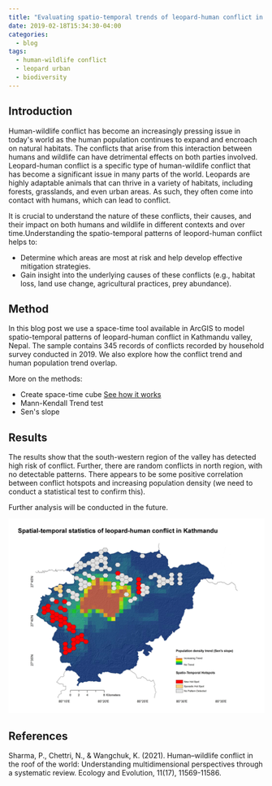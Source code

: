 ```yaml
---
title: "Evaluating spatio-temporal trends of leopard-human conflict in Kathmandu"
date: 2019-02-18T15:34:30-04:00
categories:
  - blog
tags:
  - human-wildlife conflict
  - leopard urban
  - biodiversity
---
```


## Introduction

Human-wildlife conflict has become an increasingly pressing issue in today's world as the human population continues to expand and encroach on natural habitats. The conflicts that arise from this interaction between humans and wildlife can have detrimental effects on both parties involved. Leopard-human conflict is a specific type of human-wildlife conflict that has become a significant issue in many parts of the world. Leopards are highly adaptable animals that can thrive in a variety of habitats, including forests, grasslands, and even urban areas. As such, they often come into contact with humans, which can lead to conflict. 

It is crucial to understand the nature of these conflicts, their causes, and their impact on both humans and wildlife in different contexts and over time.Understanding the spatio-temporal patterns of leopord-human conflict helps to: 

* Determine which areas are most at risk and help develop effective mitigation strategies. 
* Gain insight into the underlying causes of these conflicts (e.g., habitat loss, land use change, agricultural practices, prey abundance). 

## Method

In this blog post we use a space-time tool available in ArcGIS to model spatio-temporal patterns of leopard-human conflict in Kathmandu valley, Nepal. The sample contains 345 records of conflicts recorded by household survey conducted in 2019. We also  explore how the conflict trend and human population trend overlap. 

More on the methods: 

* Create space-time cube [See how it works](https://pro.arcgis.com/en/pro-app/latest/tool-reference/space-time-pattern-mining/learnmorecreatecube.htm)
* Mann-Kendall Trend test
* Sen's slope 


## Results

The results show that the south-western region of the valley has detected high risk of conflict. Further, there are random conflicts in north region, with no detectable patterns. There appears to be some positive correlation between conflict hotspots and increasing population density (we need to conduct a statistical test to confirm this). 

Further analysis will be conducted in the future. 

![Conflict map!](/assets/images/conflict_leo_ktm/conflict.jpg "Conflict map")

## References

Sharma, P., Chettri, N., & Wangchuk, K. (2021). Human–wildlife conflict in the roof of the world: Understanding multidimensional perspectives through a systematic review. Ecology and Evolution, 11(17), 11569-11586. 
